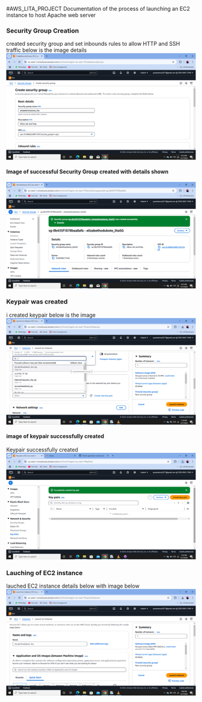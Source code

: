 #AWS_LITA_PROJECT
Documentation of the process of launching an EC2 instance to host Apache web server 
### Security Group Creation
created security group and set inbounds rules to allow HTTP and SSH traffic
below is the image details
![security group](/security_group.png)
#### Image of successful Security Group created with details shown
![security group rules details](/Security_detail.png)
### Keypair was created
i created keypair below is the image
![keypair details](/key_pair.png)
#### image of keypair successfully created
Keypair successfully created
![successfully created keypair](/keyp.png)
### Lauching of EC2 instance
lauched EC2 instance details below with image below
![EC2 Lauched](/ec2.png)





